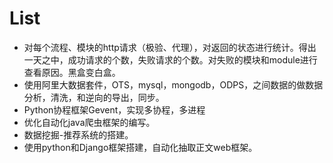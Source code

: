 # List

- 对每个流程、模块的http请求（极验、代理），对返回的状态进行统计。得出一天之中，成功请求的个数，失败请求的个数。对失败的模块和module进行查看原因。黑盒变白盒。
- 使用阿里大数据套件，OTS，mysql，mongodb，ODPS，之间数据的做数据分析，清洗，和逆向的导出，同步。
- Python协程框架Gevent，实现多协程，多进程
- 优化自动化java爬虫框架的编写。
- 数据挖掘-推荐系统的搭建。
- 使用python和Django框架搭建，自动化抽取正文web框架。

